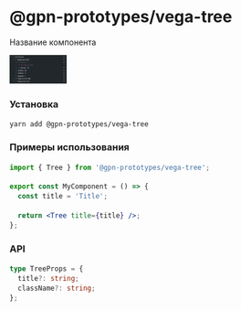 # @gpn-prototypes/vega-tree

Название компонента

<img src="docs/pic-1.png" height="50">

### Установка

```
yarn add @gpn-prototypes/vega-tree
```

### Примеры использования

```jsx
import { Tree } from '@gpn-prototypes/vega-tree';

export const MyComponent = () => {
  const title = 'Title';

  return <Tree title={title} />;
};
```

### API

```ts
type TreeProps = {
  title?: string;
  className?: string;
};
```